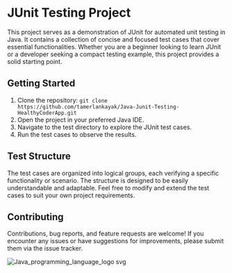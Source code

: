 # JUnit Testing Project

This project serves as a demonstration of JUnit for automated unit testing in Java. It contains a collection of concise and focused test cases that cover essential functionalities. Whether you are a beginner looking to learn JUnit or a developer seeking a compact testing example, this project provides a solid starting point.

## Getting Started

1. Clone the repository: `git clone https://github.com/tamerlankayak/Java-Junit-Testing-HealthyCoderApp.git`
2. Open the project in your preferred Java IDE.
3. Navigate to the test directory to explore the JUnit test cases.
4. Run the test cases to observe the results.

## Test Structure

The test cases are organized into logical groups, each verifying a specific functionality or scenario. The structure is designed to be easily understandable and adaptable. Feel free to modify and extend the test cases to suit your own project requirements.

## Contributing

Contributions, bug reports, and feature requests are welcome! If you encounter any issues or have suggestions for improvements, please submit them via the issue tracker.





![Java_programming_language_logo svg](https://user-images.githubusercontent.com/29164777/230792979-1c63b157-68d4-465e-8bb4-16d73d5ee743.png)

